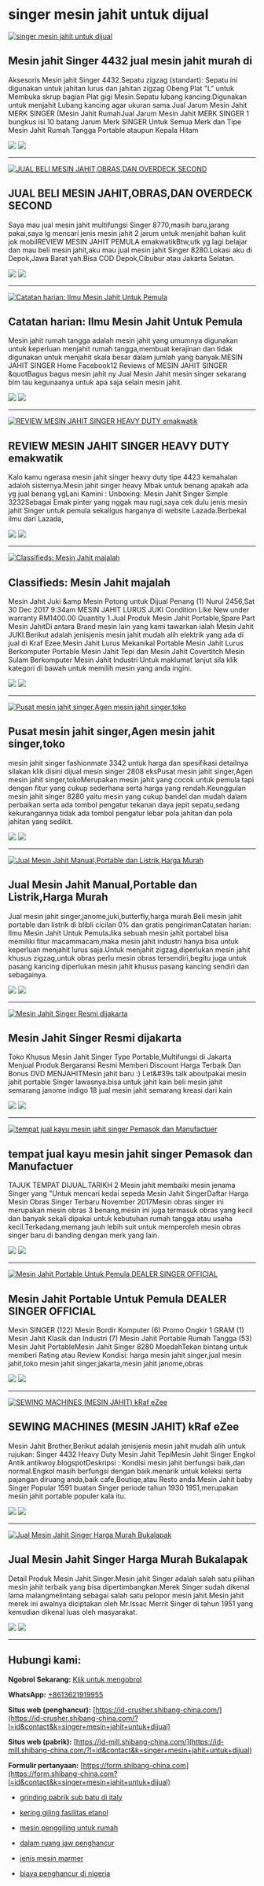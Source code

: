 # singer mesin jahit untuk dijual

<a href="https://swt.shibang-china.com/?l=id&img&k=singer+mesin+jahit+untuk+dijual" target="_blank">![singer mesin jahit untuk dijual](http://static.shibang-china.com/all-800x300/1324.jpg)</a>

## Mesin jahit Singer 4432 jual mesin jahit murah di
Aksesoris Mesin jahit Singer 4432.Sepatu zigzag (standart): Sepatu ini digunakan untuk jahitan lurus dan jahitan zigzag Obeng Plat "L" untuk Membuka skrup bagian Plat gigi Mesin.Sepatu lubang kancing:Digunakan untuk menjahit Lubang kancing agar ukuran sama.Jual Jarum Mesin Jahit MERK SINGER (Mesin Jahit RumahJual Jarum Mesin Jahit MERK SINGER 1 bungkus isi 10 batang Jarum Merk SINGER Untuk Semua Merk dan Tipe Mesin Jahit Rumah Tangga Portable ataupun Kepala Hitam


<a href="https://whatsapp.shibangsoft.com/WhatsApp.php" target="_blank" title="WhatsApp">![](http://static.shibang-china.com/icon/whatsapp.png)</a> <a href="https://swt.shibang-china.com/?l=id&icon&k=singer+mesin+jahit+untuk+dijual" target="_blank">![](http://static.shibang-china.com/icon/chat-id.png)</a>

---

<a href="https://swt.shibang-china.com/?l=id&img&k=singer+mesin+jahit+untuk+dijual" target="_blank">![JUAL BELI MESIN JAHIT,OBRAS,DAN OVERDECK SECOND](http://static.shibang-china.com/all-800x300/1009.jpg)</a>

## JUAL BELI MESIN JAHIT,OBRAS,DAN OVERDECK SECOND
Saya mau jual mesin jahit multifungsi Singer 8770,masih baru,jarang pakai,saya lg mencari jenis mesin jahit 2 jarum untuk menjahit bahan kulit jok mobilREVIEW MESIN JAHIT PEMULA emakwatikBtw,utk yg lagi belajar dan mau beli mesin jahit,aku mau jual mesin jahit Singer 8280.Lokasi aku di Depok,Jawa Barat yah.Bisa COD Depok,Cibubur atau Jakarta Selatan.


<a href="https://whatsapp.shibangsoft.com/WhatsApp.php" target="_blank" title="WhatsApp">![](http://static.shibang-china.com/icon/whatsapp.png)</a> <a href="https://swt.shibang-china.com/?l=id&icon&k=singer+mesin+jahit+untuk+dijual" target="_blank">![](http://static.shibang-china.com/icon/chat-id.png)</a>

---

<a href="https://swt.shibang-china.com/?l=id&img&k=singer+mesin+jahit+untuk+dijual" target="_blank">![Catatan harian: Ilmu Mesin Jahit Untuk Pemula](http://static.shibang-china.com/all-800x300/445.jpg)</a>

## Catatan harian: Ilmu Mesin Jahit Untuk Pemula
Mesin jahit rumah tangga adalah mesin jahit yang umumnya digunakan untuk keperluan menjahit rumah tangga,membuat kerajinan dan tidak digunakan untuk menjahit skala besar dalam jumlah yang banyak.MESIN JAHIT SINGER Home Facebook12 Reviews of MESIN JAHIT SINGER &quotBagus bagus mesin jahit ny Jual Mesin Jahit mesin singer sekarang blm tau kegunaanya untuk apa saja selain mesin jahit.


<a href="https://whatsapp.shibangsoft.com/WhatsApp.php" target="_blank" title="WhatsApp">![](http://static.shibang-china.com/icon/whatsapp.png)</a> <a href="https://swt.shibang-china.com/?l=id&icon&k=singer+mesin+jahit+untuk+dijual" target="_blank">![](http://static.shibang-china.com/icon/chat-id.png)</a>

---

<a href="https://swt.shibang-china.com/?l=id&img&k=singer+mesin+jahit+untuk+dijual" target="_blank">![REVIEW MESIN JAHIT SINGER HEAVY DUTY emakwatik](http://static.shibang-china.com/all-800x300/1523.jpg)</a>

## REVIEW MESIN JAHIT SINGER HEAVY DUTY emakwatik
Kalo kamu ngerasa mesin jahit singer heavy duty tipe 4423 kemahalan adaloh sisternya.Mesin jahit singer heavy Mbak untuk benang apakah ada yg jual benang ygLani Kamini : Unboxing: Mesin Jahit Singer Simple 3232Sebagai Emak pinter yang nggak mau rugi,saya cek dulu jenis mesin jahit Singer untuk pemula sekaligus harganya di website Lazada.Berbekal ilmu dari Lazada,


<a href="https://whatsapp.shibangsoft.com/WhatsApp.php" target="_blank" title="WhatsApp">![](http://static.shibang-china.com/icon/whatsapp.png)</a> <a href="https://swt.shibang-china.com/?l=id&icon&k=singer+mesin+jahit+untuk+dijual" target="_blank">![](http://static.shibang-china.com/icon/chat-id.png)</a>

---

<a href="https://swt.shibang-china.com/?l=id&img&k=singer+mesin+jahit+untuk+dijual" target="_blank">![Classifieds: Mesin Jahit majalah](http://static.shibang-china.com/all-800x300/95.jpg)</a>

## Classifieds: Mesin Jahit majalah
Mesin Jahit Juki &amp Mesin Potong untuk Dijual Penang (1) Nurul 2456,Sat 30 Dec 2017 9:34am MESIN JAHIT LURUS JUKI Condition Like New under warranty RM1400.00 Quantity 1.Jual Produk Mesin Jahit Portable,Spare Part Mesin JahitDi antara Brand mesin lain yang kami tawarkan ialah Mesin Jahit JUKI.Berikut adalah jenisjenis mesin jahit mudah alih elektrik yang ada di jual di Kraf Ezee.Mesin Jahit Lurus Mekanikal Portable Mesin Jahit Lurus Berkomputer Portable Mesin Jahit Tepi dan Mesin Jahit Covertitch Mesin Sulam Berkomputer Mesin Jahit Industri Untuk maklumat lanjut sila klik kategori di bawah untuk memilih mesin yang anda ingini.


<a href="https://whatsapp.shibangsoft.com/WhatsApp.php" target="_blank" title="WhatsApp">![](http://static.shibang-china.com/icon/whatsapp.png)</a> <a href="https://swt.shibang-china.com/?l=id&icon&k=singer+mesin+jahit+untuk+dijual" target="_blank">![](http://static.shibang-china.com/icon/chat-id.png)</a>

---

<a href="https://swt.shibang-china.com/?l=id&img&k=singer+mesin+jahit+untuk+dijual" target="_blank">![Pusat mesin jahit singer,Agen mesin jahit singer,toko](http://static.shibang-china.com/all-800x300/222.jpg)</a>

## Pusat mesin jahit singer,Agen mesin jahit singer,toko
mesin jahit singer fashionmate 3342 untuk harga dan spesifikasi detailnya silakan klik disini dijual mesin singer 2808 eksPusat mesin jahit singer,Agen mesin jahit singer,tokoMerupakan mesin jahit yang cocok untuk pemula tapi dengan fitur yang cukup sederhana serta harga yang rendah.Keunggulan mesin jahit singer 8280 yaitu mesin yang cukup bandel dan mudah dalam perbaikan serta ada tombol pengatur tekanan daya jepit sepatu,sedang kekurangannya tidak ada tombol pengatur lebar pola jahitan dan pola jahitan yang sedikit.


<a href="https://whatsapp.shibangsoft.com/WhatsApp.php" target="_blank" title="WhatsApp">![](http://static.shibang-china.com/icon/whatsapp.png)</a> <a href="https://swt.shibang-china.com/?l=id&icon&k=singer+mesin+jahit+untuk+dijual" target="_blank">![](http://static.shibang-china.com/icon/chat-id.png)</a>

---

<a href="https://swt.shibang-china.com/?l=id&img&k=singer+mesin+jahit+untuk+dijual" target="_blank">![Jual Mesin Jahit Manual,Portable dan Listrik,Harga Murah](http://static.shibang-china.com/all-800x300/220.jpg)</a>

## Jual Mesin Jahit Manual,Portable dan Listrik,Harga Murah
Jual mesin jahit singer,janome,juki,butterfly,harga murah.Beli mesin jahit portable dan listrik di blibli cicilan 0% dan gratis pengirimanCatatan harian: Ilmu Mesin Jahit Untuk PemulaJika sebuah mesin jahit portabel bisa memiliki fitur macammacam,maka mesin jahit industri hanya bisa untuk keperluan menjahit lurus saja.Untuk menjahit zigzag,diperlukan mesin jahit khusus zigzag,untuk obras perlu mesin obras tersendiri,begitu juga untuk pasang kancing diperlukan mesin jahit khusus pasang kancing sendiri dan sebagainya.


<a href="https://whatsapp.shibangsoft.com/WhatsApp.php" target="_blank" title="WhatsApp">![](http://static.shibang-china.com/icon/whatsapp.png)</a> <a href="https://swt.shibang-china.com/?l=id&icon&k=singer+mesin+jahit+untuk+dijual" target="_blank">![](http://static.shibang-china.com/icon/chat-id.png)</a>

---

<a href="https://swt.shibang-china.com/?l=id&img&k=singer+mesin+jahit+untuk+dijual" target="_blank">![Mesin Jahit Singer Resmi dijakarta](http://static.shibang-china.com/all-800x300/1062.jpg)</a>

## Mesin Jahit Singer Resmi dijakarta
Toko Khusus Mesin Jahit Singer Type Portable,Multifungsi di Jakarta Menjual Produk Bergaransi Resmi Memberi Discount Harga Terbaik Dan Bonus DVD MENJAHITMesin jahit baru :) Let&#39s talk aboutpakai mesin jahit portable Singer lawasnya.bisa untuk jahit kain beli mesin jahit semarang janome indigo 18 jual mesin jahit semarang kreasi dari kain


<a href="https://whatsapp.shibangsoft.com/WhatsApp.php" target="_blank" title="WhatsApp">![](http://static.shibang-china.com/icon/whatsapp.png)</a> <a href="https://swt.shibang-china.com/?l=id&icon&k=singer+mesin+jahit+untuk+dijual" target="_blank">![](http://static.shibang-china.com/icon/chat-id.png)</a>

---

<a href="https://swt.shibang-china.com/?l=id&img&k=singer+mesin+jahit+untuk+dijual" target="_blank">![tempat jual kayu mesin jahit singer Pemasok dan Manufactuer](http://static.shibang-china.com/all-800x300/467.jpg)</a>

## tempat jual kayu mesin jahit singer Pemasok dan Manufactuer
TAJUK TEMPAT DIJUAL.TARIKH 2 Mesin jahit membaiki mesin jenama Singer yang "Untuk mencari kedai sepeda Mesin Jahit SingerDaftar Harga Mesin Obras Singer Terbaru November 2017Mesin obras singer ini merupakan mesin obras 3 benang,mesin ini juga termasuk obras yang kecil dan banyak sekali dipakai untuk kebutuhan rumah tangga atau usaha kecil.Terkadang,memang jauh lebih suit untuk memperoleh mesin obras singer baru di banding dengan merk yang lain.


<a href="https://whatsapp.shibangsoft.com/WhatsApp.php" target="_blank" title="WhatsApp">![](http://static.shibang-china.com/icon/whatsapp.png)</a> <a href="https://swt.shibang-china.com/?l=id&icon&k=singer+mesin+jahit+untuk+dijual" target="_blank">![](http://static.shibang-china.com/icon/chat-id.png)</a>

---

<a href="https://swt.shibang-china.com/?l=id&img&k=singer+mesin+jahit+untuk+dijual" target="_blank">![Mesin Jahit Portable Untuk Pemula DEALER SINGER OFFICIAL](http://static.shibang-china.com/all-800x300/715.jpg)</a>

## Mesin Jahit Portable Untuk Pemula DEALER SINGER OFFICIAL
Mesin SINGER (122) Mesin Bordir Komputer (6) Promo Ongkir 1 GRAM (1) Mesin Jahit Klasik dan Industri (7) Mesin Jahit Portable Rumah Tangga (53) Mesin Jahit PortableMesin Jahit Singer 8280 MoedahTekan bintang untuk memberi Rating atau Review Kondisi: harga mesin jahit singer,jual mesin jahit,toko mesin jahit singer,jakarta,mesin jahit janome,obras


<a href="https://whatsapp.shibangsoft.com/WhatsApp.php" target="_blank" title="WhatsApp">![](http://static.shibang-china.com/icon/whatsapp.png)</a> <a href="https://swt.shibang-china.com/?l=id&icon&k=singer+mesin+jahit+untuk+dijual" target="_blank">![](http://static.shibang-china.com/icon/chat-id.png)</a>

---

<a href="https://swt.shibang-china.com/?l=id&img&k=singer+mesin+jahit+untuk+dijual" target="_blank">![SEWING MACHINES (MESIN JAHIT) kRaf eZee](http://static.shibang-china.com/all-800x300/1440.jpg)</a>

## SEWING MACHINES (MESIN JAHIT) kRaf eZee
Mesin Jahit Brother,Berikut adalah jenisjenis mesin jahit mudah alih untuk rujukan: Singer 4432 Heavy Duty Mesin Jahit TepiMesin Jahit Singer Engkol Antik antikwoy.blogspotDeskripsi : Kondisi mesin jahit berfungsi baik,dan normal.Engkol masih berfungsi dengan baik.menarik untuk koleksi serta pajangan diruang anda,baik cafe,Boutiqe,atau Resto anda.Mesin Jahit baby Singer Popular 1591 buatan Singer periode tahun 1930 1951,merupakan mesin jahit portable populer kala itu.


<a href="https://whatsapp.shibangsoft.com/WhatsApp.php" target="_blank" title="WhatsApp">![](http://static.shibang-china.com/icon/whatsapp.png)</a> <a href="https://swt.shibang-china.com/?l=id&icon&k=singer+mesin+jahit+untuk+dijual" target="_blank">![](http://static.shibang-china.com/icon/chat-id.png)</a>

---

<a href="https://swt.shibang-china.com/?l=id&img&k=singer+mesin+jahit+untuk+dijual" target="_blank">![Jual Mesin Jahit Singer Harga Murah Bukalapak](http://static.shibang-china.com/all-800x300/677.jpg)</a>

## Jual Mesin Jahit Singer Harga Murah Bukalapak
Detail Produk Mesin Jahit Singer.Mesin jahit Singer adalah salah satu pilihan mesin jahit terbaik yang bisa dipertimbangkan.Merek Singer sudah dikenal lama malangmelintang sebagai salah satu pelopor mesin jahit.Mesin jahit merek ini awalnya diciptakan oleh Mr.Issac Merrit Singer di tahun 1951 yang kemudian dikenal luas oleh masyarakat.

<a href="https://whatsapp.shibangsoft.com/WhatsApp.php" target="_blank" title="WhatsApp">![](http://static.shibang-china.com/icon/whatsapp.png)</a> <a href="https://swt.shibang-china.com/?l=id&icon&k=singer+mesin+jahit+untuk+dijual" target="_blank">![](http://static.shibang-china.com/icon/chat-id.png)</a>

---
## Hubungi kami:

**Ngobrol Sekarang:** [Klik untuk mengobrol](https://swt.shibang-china.com?l=id&contact&k=singer+mesin+jahit+untuk+dijual)

**WhatsApp:**  [+8613621919955](https://whatsapp.shibangsoft.com/WhatsApp.php)

**Situs web (penghancur):** [https://id-crusher.shibang-china.com/](https://id-crusher.shibang-china.com/?l=id&contact&k=singer+mesin+jahit+untuk+dijual)

**Situs web (pabrik):** [https://id-mill.shibang-china.com/](https://id-mill.shibang-china.com/?l=id&contact&k=singer+mesin+jahit+untuk+dijual)

**Formulir pertanyaan:** [https://form.shibang-china.com](https://form.shibang-china.com?l=id&contact&k=singer+mesin+jahit+untuk+dijual)

* [grinding pabrik sub batu di italy](../33/grinding%20pabrik%20sub%20batu%20di%20italy.md)

* [kering giling fasilitas etanol](../31/kering%20giling%20fasilitas%20etanol.md)

* [mesin penggiling untuk rumah](../40/mesin%20penggiling%20untuk%20rumah.md)

* [dalam ruang jaw penghancur](../38/dalam%20ruang%20jaw%20penghancur.md)

* [jenis mesin marmer](../34/jenis%20mesin%20marmer.md)

* [biaya penghancur di nigeria](../33/biaya%20penghancur%20di%20nigeria.md)